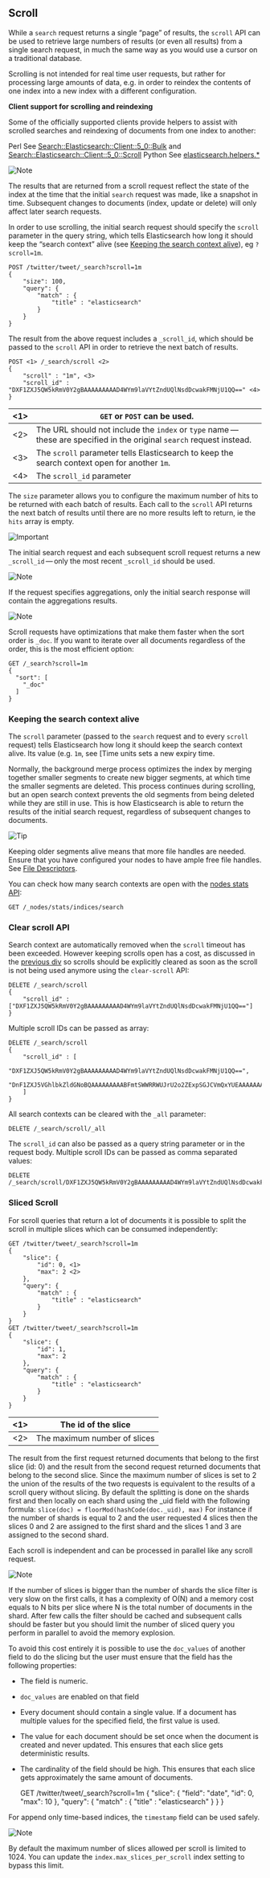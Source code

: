 ## Scroll

While a `search` request returns a single “page” of results, the `scroll` API can be used to retrieve large numbers of results (or even all results) from a single search request, in much the same way as you would use a cursor on a traditional database.

Scrolling is not intended for real time user requests, but rather for processing large amounts of data, e.g. in order to reindex the contents of one index into a new index with a different configuration.

 **Client support for scrolling and reindexing**

Some of the officially supported clients provide helpers to assist with scrolled searches and reindexing of documents from one index to another:

Perl 
     See [Search::Elasticsearch::Client::5_0::Bulk](https://metacpan.org/pod/Search::Elasticsearch::Client::5_0::Bulk) and [Search::Elasticsearch::Client::5_0::Scroll](https://metacpan.org/pod/Search::Elasticsearch::Client::5_0::Scroll)
Python 
     See [elasticsearch.helpers.*](http://elasticsearch-py.readthedocs.org/en/master/helpers.html)

![Note](/images/icons/note.png)

The results that are returned from a scroll request reflect the state of the index at the time that the initial `search` request was made, like a snapshot in time. Subsequent changes to documents (index, update or delete) will only affect later search requests.

In order to use scrolling, the initial search request should specify the `scroll` parameter in the query string, which tells Elasticsearch how long it should keep the “search context” alive (see [Keeping the search context alive](search-request-scroll.html#scroll-search-context)), eg `?scroll=1m`.
    
    
    POST /twitter/tweet/_search?scroll=1m
    {
        "size": 100,
        "query": {
            "match" : {
                "title" : "elasticsearch"
            }
        }
    }

The result from the above request includes a `_scroll_id`, which should be passed to the `scroll` API in order to retrieve the next batch of results.
    
    
    POST <1> /_search/scroll <2>
    {
        "scroll" : "1m", <3>
        "scroll_id" : "DXF1ZXJ5QW5kRmV0Y2gBAAAAAAAAAD4WYm9laVYtZndUQlNsdDcwakFMNjU1QQ==" <4>
    }

<1>| `GET` or `POST` can be used.     
---|---    
<2>| The URL should not include the `index` or `type` name — these are specified in the original `search` request instead.     
<3>| The `scroll` parameter tells Elasticsearch to keep the search context open for another `1m`.     
<4>| The `scroll_id` parameter   
  
The `size` parameter allows you to configure the maximum number of hits to be returned with each batch of results. Each call to the `scroll` API returns the next batch of results until there are no more results left to return, ie the `hits` array is empty.

![Important](/images/icons/important.png)

The initial search request and each subsequent scroll request returns a new `_scroll_id` — only the most recent `_scroll_id` should be used.

![Note](/images/icons/note.png)

If the request specifies aggregations, only the initial search response will contain the aggregations results.

![Note](/images/icons/note.png)

Scroll requests have optimizations that make them faster when the sort order is `_doc`. If you want to iterate over all documents regardless of the order, this is the most efficient option:
    
    
    GET /_search?scroll=1m
    {
      "sort": [
        "_doc"
      ]
    }

### Keeping the search context alive

The `scroll` parameter (passed to the `search` request and to every `scroll` request) tells Elasticsearch how long it should keep the search context alive. Its value (e.g. `1m`, see [Time units sets a new expiry time.

Normally, the background merge process optimizes the index by merging together smaller segments to create new bigger segments, at which time the smaller segments are deleted. This process continues during scrolling, but an open search context prevents the old segments from being deleted while they are still in use. This is how Elasticsearch is able to return the results of the initial search request, regardless of subsequent changes to documents.

![Tip](/images/icons/tip.png)

Keeping older segments alive means that more file handles are needed. Ensure that you have configured your nodes to have ample free file handles. See [File Descriptors](file-descriptors.html).

You can check how many search contexts are open with the [nodes stats API](cluster-nodes-stats.html):
    
    
    GET /_nodes/stats/indices/search

### Clear scroll API

Search context are automatically removed when the `scroll` timeout has been exceeded. However keeping scrolls open has a cost, as discussed in the [previous div](search-request-scroll.html#scroll-search-context) so scrolls should be explicitly cleared as soon as the scroll is not being used anymore using the `clear-scroll` API:
    
    
    DELETE /_search/scroll
    {
        "scroll_id" : ["DXF1ZXJ5QW5kRmV0Y2gBAAAAAAAAAD4WYm9laVYtZndUQlNsdDcwakFMNjU1QQ=="]
    }

Multiple scroll IDs can be passed as array:
    
    
    DELETE /_search/scroll
    {
        "scroll_id" : [
          "DXF1ZXJ5QW5kRmV0Y2gBAAAAAAAAAD4WYm9laVYtZndUQlNsdDcwakFMNjU1QQ==",
          "DnF1ZXJ5VGhlbkZldGNoBQAAAAAAAAABFmtSWWRRWUJrU2o2ZExpSGJCVmQxYUEAAAAAAAAAAxZrUllkUVlCa1NqNmRMaUhiQlZkMWFBAAAAAAAAAAIWa1JZZFFZQmtTajZkTGlIYkJWZDFhQQAAAAAAAAAFFmtSWWRRWUJrU2o2ZExpSGJCVmQxYUEAAAAAAAAABBZrUllkUVlCa1NqNmRMaUhiQlZkMWFB"
        ]
    }

All search contexts can be cleared with the `_all` parameter:
    
    
    DELETE /_search/scroll/_all

The `scroll_id` can also be passed as a query string parameter or in the request body. Multiple scroll IDs can be passed as comma separated values:
    
    
    DELETE /_search/scroll/DXF1ZXJ5QW5kRmV0Y2gBAAAAAAAAAD4WYm9laVYtZndUQlNsdDcwakFMNjU1QQ==,DnF1ZXJ5VGhlbkZldGNoBQAAAAAAAAABFmtSWWRRWUJrU2o2ZExpSGJCVmQxYUEAAAAAAAAAAxZrUllkUVlCa1NqNmRMaUhiQlZkMWFBAAAAAAAAAAIWa1JZZFFZQmtTajZkTGlIYkJWZDFhQQAAAAAAAAAFFmtSWWRRWUJrU2o2ZExpSGJCVmQxYUEAAAAAAAAABBZrUllkUVlCa1NqNmRMaUhiQlZkMWFB

### Sliced Scroll

For scroll queries that return a lot of documents it is possible to split the scroll in multiple slices which can be consumed independently:
    
    
    GET /twitter/tweet/_search?scroll=1m
    {
        "slice": {
            "id": 0, <1>
            "max": 2 <2>
        },
        "query": {
            "match" : {
                "title" : "elasticsearch"
            }
        }
    }
    GET /twitter/tweet/_search?scroll=1m
    {
        "slice": {
            "id": 1,
            "max": 2
        },
        "query": {
            "match" : {
                "title" : "elasticsearch"
            }
        }
    }

<1>| The id of the slice     
---|---    
<2>| The maximum number of slices   
  
The result from the first request returned documents that belong to the first slice (id: 0) and the result from the second request returned documents that belong to the second slice. Since the maximum number of slices is set to 2 the union of the results of the two requests is equivalent to the results of a scroll query without slicing. By default the splitting is done on the shards first and then locally on each shard using the _uid field with the following formula: `slice(doc) = floorMod(hashCode(doc._uid), max)` For instance if the number of shards is equal to 2 and the user requested 4 slices then the slices 0 and 2 are assigned to the first shard and the slices 1 and 3 are assigned to the second shard.

Each scroll is independent and can be processed in parallel like any scroll request.

![Note](/images/icons/note.png)

If the number of slices is bigger than the number of shards the slice filter is very slow on the first calls, it has a complexity of O(N) and a memory cost equals to N bits per slice where N is the total number of documents in the shard. After few calls the filter should be cached and subsequent calls should be faster but you should limit the number of sliced query you perform in parallel to avoid the memory explosion.

To avoid this cost entirely it is possible to use the `doc_values` of another field to do the slicing but the user must ensure that the field has the following properties:

  * The field is numeric. 
  * `doc_values` are enabled on that field 
  * Every document should contain a single value. If a document has multiple values for the specified field, the first value is used. 
  * The value for each document should be set once when the document is created and never updated. This ensures that each slice gets deterministic results. 
  * The cardinality of the field should be high. This ensures that each slice gets approximately the same amount of documents. 


    
    
    GET /twitter/tweet/_search?scroll=1m
    {
        "slice": {
            "field": "date",
            "id": 0,
            "max": 10
        },
        "query": {
            "match" : {
                "title" : "elasticsearch"
            }
        }
    }

For append only time-based indices, the `timestamp` field can be used safely.

![Note](/images/icons/note.png)

By default the maximum number of slices allowed per scroll is limited to 1024. You can update the `index.max_slices_per_scroll` index setting to bypass this limit.
